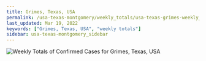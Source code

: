 ```yaml
---
title: Grimes, Texas, USA
permalink: /usa-texas-montgomery/weekly_totals/usa-texas-grimes-weekly_totals.html
last_updated: Mar 19, 2022
keywords: ["Grimes, Texas, USA", "weekly totals"]
sidebar: usa-texas-montgomery_sidebar
---
```


![Weekly Totals of Confirmed Cases for Grimes, Texas, USA](/covid_tracker/images/graphs/usa-texas-grimes-weekly_totals_graph.png)
